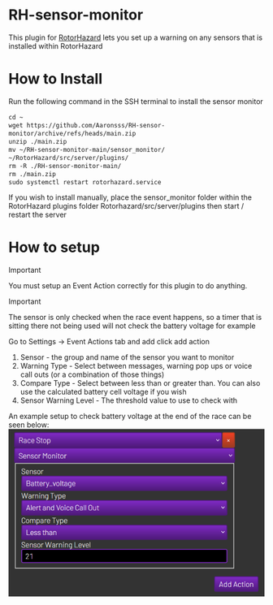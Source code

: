 # RH-sensor-monitor
This plugin for [RotorHazard](https://github.com/RotorHazard/RotorHazard) lets you set up a warning on any sensors that is installed within RotorHazard

# How to Install
Run the following command in the SSH terminal to install the sensor monitor 
```
cd ~
wget https://github.com/Aaronsss/RH-sensor-monitor/archive/refs/heads/main.zip
unzip ./main.zip
mv ~/RH-sensor-monitor-main/sensor_monitor/ ~/RotorHazard/src/server/plugins/
rm -R ./RH-sensor-monitor-main/
rm ./main.zip
sudo systemctl restart rotorhazard.service
```

If you wish to install manually, place the sensor_monitor folder within the RotorHazard plugins folder Rotorhazard/src/server/plugins then start / restart the server  

# How to setup

> [!IMPORTANT]
> You must setup an Event Action correctly for this plugin to do anything.  

> [!IMPORTANT]
> The sensor is only checked when the race event happens, so a timer that is sitting there not being used will not check the battery voltage for example  

Go to Settings -> Event Actions tab and add click add action
1. Sensor - the group and name of the sensor you want to monitor
2. Warning Type - Select between messages, warning pop ups or voice call outs (or a combination of those things)
3. Compare Type - Select between less than or greater than. You can also use the calculated battery cell voltage if you wish
4. Sensor Warning Level - The threshold value to use to check with

An example setup to check battery voltage at the end of the race can be seen below:
![example setup](./img/example_setup.png)
